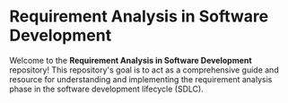# Requirement Analysis in Software Development
Welcome to the **Requirement Analysis in Software Development** repository!
This repository's goal is to act as a comprehensive guide and resource for understanding and implementing the requirement analysis phase in the software development lifecycle (SDLC).
